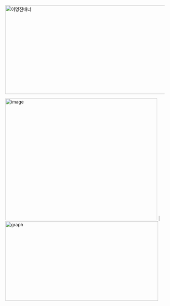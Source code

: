 <img width="1564" height="280" alt="이명진배너" src="https://github.com/user-attachments/assets/60e447c9-cd1d-493c-bf60-b812141e91b9" />

<img width="480" height="384" alt="image" src="https://github.com/user-attachments/assets/b9742386-c989-425c-9f60-c63302187bf1" /> | <img width="483" height="251" alt="graph" src="https://github.com/user-attachments/assets/49d56855-dba7-4760-a9f2-57546f10439e" />

